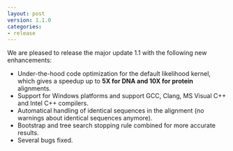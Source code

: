 ```yaml
---
layout: post
version: 1.1.0
categories: 
- release
---
```


We are pleased to release the major update 1.1 with the following new enhancements:

* Under-the-hood code optimization for the default likelihood kernel, which gives a speedup up to **5X for DNA and 10X for protein** alignments.
* Support for Windows platforms and support GCC, Clang, MS Visual C++ and Intel C++ compilers.
* Automatical handling of identical sequences in the alignment (no warnings about identical sequences anymore).
* Bootstrap and tree search stopping rule combined for more accurate results.
* Several bugs fixed.
